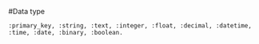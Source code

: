 #Data type

```
:primary_key, :string, :text, :integer, :float, :decimal, :datetime, :time, :date, :binary, :boolean.
```

